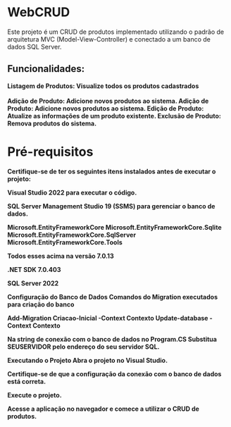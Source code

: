 # WebCRUD
Este projeto é um CRUD de produtos implementado utilizando o padrão de arquitetura MVC (Model-View-Controller) e conectado a um banco de dados SQL Server.

<h2>Funcionalidades: </h2>
<b>Listagem de Produtos: Visualize todos os produtos cadastrados </b> <br> </br>
<b>Adição de Produto: Adicione novos produtos ao sistema. </b>
<b>Adição de Produto: Adicione novos produtos ao sistema. 
<b>Edição de Produto: Atualize as informações de um produto existente. </b>
<b>Exclusão de Produto: Remova produtos do sistema. </b>

<h1> Pré-requisitos </h1>
Certifique-se de ter os seguintes itens instalados antes de executar o projeto:

Visual Studio 2022 para executar o código.

SQL Server Management Studio 19 (SSMS) para gerenciar o banco de dados.

Microsoft.EntityFrameworkCore
Microsoft.EntityFrameworkCore.Sqlite
Microsoft.EntityFrameworkCore.SqlServer
Microsoft.EntityFrameworkCore.Tools

Todos esses acima na versão 7.0.13

.NET SDK 7.0.403

SQL Server 2022


Configuração do Banco de Dados
Comandos do Migration executados para criação do banco

Add-Migration Criacao-Inicial -Context Contexto
Update-database -Context Contexto

Na string de conexão com o banco de dados no Program.CS
Substitua SEUSERVIDOR pelo endereço do seu servidor SQL.



Executando o Projeto
Abra o projeto no Visual Studio.

Certifique-se de que a configuração da conexão com o banco de dados está correta.

Execute o projeto.

Acesse a aplicação no navegador e comece a utilizar o CRUD de produtos.


